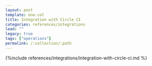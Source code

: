 ```yaml
---
layout: post
template: one-col
title: Integration with Circle CI
categories: references/integrations
lead: ""
legacy: true
tags: ["operations"]
permalink: /:collection/:path
---
```


{%include references/integrations/integration-with-circle-ci.md %}
